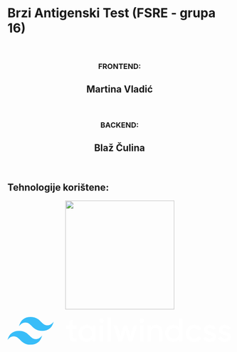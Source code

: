 <h1> Brzi Antigenski Test (FSRE - grupa 16)</h1>

<br>
<div align=center>
<h3>FRONTEND:</h3> <h2>Martina Vladić</h2>
<br><h3>BACKEND:</h3><h2>Blaž Čulina</h2>

</div>
<br>

<h2>Tehnologije korištene:</h2>

<p align="center"><a href="https://laravel.com" target="_blank"><img src="https://raw.githubusercontent.com/laravel/art/master/logo-lockup/5%20SVG/2%20CMYK/1%20Full%20Color/laravel-logolockup-cmyk-red.svg" width="245"></a>
<br>
<br>
<a href="https://tailwindcss.com/"><svg xmlns="http://www.w3.org/2000/svg" fill="none" viewBox="0 0 262 33"><path fill-rule="evenodd" clip-rule="evenodd" d="M27 0C19.8 0 15.3 3.6 13.5 10.8C16.2 7.2 19.35 5.85 22.95 6.75C25.004 7.263 26.472 8.754 28.097 10.403C30.744 13.09 33.808 16.2 40.5 16.2C47.7 16.2 52.2 12.6 54 5.4C51.3 9 48.15 10.35 44.55 9.45C42.496 8.937 41.028 7.446 39.403 5.797C36.756 3.11 33.692 0 27 0ZM13.5 16.2C6.3 16.2 1.8 19.8 0 27C2.7 23.4 5.85 22.05 9.45 22.95C11.504 23.464 12.972 24.954 14.597 26.603C17.244 29.29 20.308 32.4 27 32.4C34.2 32.4 38.7 28.8 40.5 21.6C37.8 25.2 34.65 26.55 31.05 25.65C28.996 25.137 27.528 23.646 25.903 21.997C23.256 19.31 20.192 16.2 13.5 16.2Z" fill="#38BDF8"/><path fill-rule="evenodd" clip-rule="evenodd" d="M80.996 13.652H76.284V22.772C76.284 25.204 77.88 25.166 80.996 25.014V28.7C74.688 29.46 72.18 27.712 72.18 22.772V13.652H68.684V9.69996H72.18V4.59596L76.284 3.37996V9.69996H80.996V13.652ZM98.958 9.69996H103.062V28.7H98.958V25.964C97.514 27.978 95.272 29.194 92.308 29.194C87.14 29.194 82.846 24.824 82.846 19.2C82.846 13.538 87.14 9.20596 92.308 9.20596C95.272 9.20596 97.514 10.422 98.958 12.398V9.69996ZM92.954 25.28C96.374 25.28 98.958 22.734 98.958 19.2C98.958 15.666 96.374 13.12 92.954 13.12C89.534 13.12 86.95 15.666 86.95 19.2C86.95 22.734 89.534 25.28 92.954 25.28ZM109.902 6.84996C108.458 6.84996 107.28 5.63396 107.28 4.22796C107.281 3.53297 107.558 2.86682 108.049 2.37539C108.541 1.88395 109.207 1.60728 109.902 1.60596C110.597 1.60728 111.263 1.88395 111.755 2.37539C112.246 2.86682 112.523 3.53297 112.524 4.22796C112.524 5.63396 111.346 6.84996 109.902 6.84996ZM107.85 28.7V9.69996H111.954V28.7H107.85ZM116.704 28.7V0.959961H120.808V28.7H116.704ZM147.446 9.69996H151.778L145.812 28.7H141.784L137.832 15.894L133.842 28.7H129.814L123.848 9.69996H128.18L131.866 22.81L135.856 9.69996H139.77L143.722 22.81L147.446 9.69996ZM156.87 6.84996C155.426 6.84996 154.248 5.63396 154.248 4.22796C154.249 3.53297 154.526 2.86682 155.017 2.37539C155.509 1.88395 156.175 1.60728 156.87 1.60596C157.565 1.60728 158.231 1.88395 158.723 2.37539C159.214 2.86682 159.491 3.53297 159.492 4.22796C159.492 5.63396 158.314 6.84996 156.87 6.84996ZM154.818 28.7V9.69996H158.922V28.7H154.818ZM173.666 9.20596C177.922 9.20596 180.962 12.094 180.962 17.034V28.7H176.858V17.452C176.858 14.564 175.186 13.044 172.602 13.044C169.904 13.044 167.776 14.64 167.776 18.516V28.7H163.672V9.69996H167.776V12.132C169.03 10.156 171.082 9.20596 173.666 9.20596ZM200.418 2.09996H204.522V28.7H200.418V25.964C198.974 27.978 196.732 29.194 193.768 29.194C188.6 29.194 184.306 24.824 184.306 19.2C184.306 13.538 188.6 9.20596 193.768 9.20596C196.732 9.20596 198.974 10.422 200.418 12.398V2.09996ZM194.414 25.28C197.834 25.28 200.418 22.734 200.418 19.2C200.418 15.666 197.834 13.12 194.414 13.12C190.994 13.12 188.41 15.666 188.41 19.2C188.41 22.734 190.994 25.28 194.414 25.28ZM218.278 29.194C212.54 29.194 208.246 24.824 208.246 19.2C208.246 13.538 212.54 9.20596 218.278 9.20596C222.002 9.20596 225.232 11.144 226.752 14.108L223.218 16.16C222.382 14.374 220.52 13.234 218.24 13.234C214.896 13.234 212.35 15.78 212.35 19.2C212.35 22.62 214.896 25.166 218.24 25.166C220.52 25.166 222.382 23.988 223.294 22.24L226.828 24.254C225.232 27.256 222.002 29.194 218.278 29.194ZM233.592 14.944C233.592 18.402 243.814 16.312 243.814 23.342C243.814 27.142 240.508 29.194 236.404 29.194C232.604 29.194 229.868 27.484 228.652 24.748L232.186 22.696C232.794 24.406 234.314 25.432 236.404 25.432C238.228 25.432 239.634 24.824 239.634 23.304C239.634 19.922 229.412 21.822 229.412 15.02C229.412 11.448 232.49 9.20596 236.366 9.20596C239.482 9.20596 242.066 10.65 243.396 13.158L239.938 15.096C239.254 13.614 237.924 12.93 236.366 12.93C234.884 12.93 233.592 13.576 233.592 14.944ZM251.11 14.944C251.11 18.402 261.332 16.312 261.332 23.342C261.332 27.142 258.026 29.194 253.922 29.194C250.122 29.194 247.386 27.484 246.17 24.748L249.704 22.696C250.312 24.406 251.832 25.432 253.922 25.432C255.746 25.432 257.152 24.824 257.152 23.304C257.152 19.922 246.93 21.822 246.93 15.02C246.93 11.448 250.008 9.20596 253.884 9.20596C257 9.20596 259.584 10.65 260.914 13.158L257.456 15.096C256.772 13.614 255.442 12.93 253.884 12.93C252.402 12.93 251.11 13.576 251.11 14.944Z" fill="white"/></svg>
</a>
</p>
<!--
## About Laravel

Laravel is a web application framework with expressive, elegant syntax. We believe development must be an enjoyable and
creative experience to be truly fulfilling. Laravel takes the pain out of development by easing common tasks used in
many web projects, such as:

- [Simple, fast routing engine](https://laravel.com/docs/routing).
- [Powerful dependency injection container](https://laravel.com/docs/container).
- Multiple back-ends for [session](https://laravel.com/docs/session) and [cache](https://laravel.com/docs/cache)
  storage.
- Expressive, intuitive [database ORM](https://laravel.com/docs/eloquent).
- Database agnostic [schema migrations](https://laravel.com/docs/migrations).
- [Robust background job processing](https://laravel.com/docs/queues).
- [Real-time event broadcasting](https://laravel.com/docs/broadcasting).

Laravel is accessible, powerful, and provides tools required for large, robust applications.

## Learning Laravel

Laravel has the most extensive and thorough [documentation](https://laravel.com/docs) and video tutorial library of all
modern web application frameworks, making it a breeze to get started with the framework.

If you don't feel like reading, [Laracasts](https://laracasts.com) can help. Laracasts contains over 1500 video
tutorials on a range of topics including Laravel, modern PHP, unit testing, and JavaScript. Boost your skills by digging
into our comprehensive video library.

## Laravel Sponsors

We would like to extend our thanks to the following sponsors for funding Laravel development. If you are interested in
becoming a sponsor, please visit the Laravel [Patreon page](https://patreon.com/taylorotwell).

### Premium Partners

- **[Vehikl](https://vehikl.com/)**
- **[Tighten Co.](https://tighten.co)**
- **[Kirschbaum Development Group](https://kirschbaumdevelopment.com)**
- **[64 Robots](https://64robots.com)**
- **[Cubet Techno Labs](https://cubettech.com)**
- **[Cyber-Duck](https://cyber-duck.co.uk)**
- **[Many](https://www.many.co.uk)**
- **[Webdock, Fast VPS Hosting](https://www.webdock.io/en)**
- **[DevSquad](https://devsquad.com)**
- **[Curotec](https://www.curotec.com/services/technologies/laravel/)**
- **[OP.GG](https://op.gg)**
- **[CMS Max](https://www.cmsmax.com/)**
- **[WebReinvent](https://webreinvent.com/?utm_source=laravel&utm_medium=github&utm_campaign=patreon-sponsors)**
- **[Lendio](https://lendio.com)**
- **[Romega Software](https://romegasoftware.com)**

## Contributing

Thank you for considering contributing to the Laravel framework! The contribution guide can be found in
the [Laravel documentation](https://laravel.com/docs/contributions).

## Code of Conduct

In order to ensure that the Laravel community is welcoming to all, please review and abide by
the [Code of Conduct](https://laravel.com/docs/contributions#code-of-conduct).

## Security Vulnerabilities

If you discover a security vulnerability within Laravel, please send an e-mail to Taylor Otwell
via [taylor@laravel.com](mailto:taylor@laravel.com). All security vulnerabilities will be promptly addressed.

## License

The Laravel framework is open-sourced software licensed under the [MIT license](https://opensource.org/licenses/MIT).
-->
